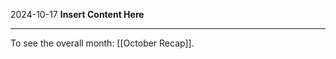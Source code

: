 2024-10-17
__Insert Content Here__
_______________________
To see the overall month: [[October Recap]].